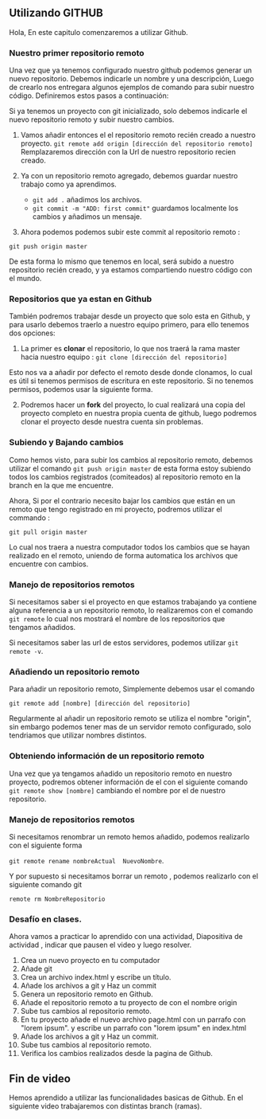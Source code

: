 ## Utilizando GITHUB

Hola, En este capitulo comenzaremos a utilizar  Github.


### Nuestro primer repositorio remoto

Una vez que ya tenemos configurado nuestro github podemos generar un nuevo repositorio.  Debemos indicarle un nombre y una descripción, Luego de crearlo nos entregara algunos ejemplos de comando para subir nuestro código. Definiremos estos pasos a continuación:


Si ya tenemos un proyecto con git inicializado, solo debemos indicarle el nuevo repositorio remoto y subir nuestro cambios.

1.	Vamos añadir entonces el el repositorio remoto recién creado a nuestro proyecto. 
		``git remote add origin [dirección del repositorio remoto]`` 
Remplazaremos dirección con la Url de nuestro repositorio recien creado.

2.	Ya con un repositorio remoto agregado, debemos guardar nuestro trabajo como ya aprendimos.	
	-	``git add .`` añadimos los archivos.
	-	``git commit -m "ADD: first commit"``  guardamos localmente los cambios y añadimos un mensaje.
	
3.	Ahora podemos podemos subir este commit al repositorio remoto :
	
``git push origin master``

De esta forma lo mismo que tenemos en local, será subido a nuestro repositorio recién creado, y ya estamos compartiendo nuestro código con el mundo.


### Repositorios que ya estan en Github

También podremos trabajar  desde un proyecto que solo esta en Github, y para usarlo debemos traerlo a nuestro equipo primero, para ello  tenemos dos opciones:

1.	La primer es **clonar** el repositorio, lo que nos traerá la rama master hacia nuestro equipo :  ``git clone [dirección del repositorio]`` 

Esto nos va a añadir por defecto el remoto desde donde clonamos, lo cual es útil si tenemos permisos de escritura en este repositorio. Si no tenemos permisos, podemos usar la siguiente forma.

2.	Podremos hacer un **fork** del proyecto,  lo cual realizará una copia del proyecto completo en nuestra propia cuenta de github, luego podremos clonar el proyecto desde nuestra cuenta sin problemas.



### Subiendo y Bajando cambios
 
 Como hemos visto, para subir los cambios al repositorio remoto, debemos utilizar el comando
   ``git push origin master`` de esta forma estoy subiendo todos los cambios registrados (comiteados) al repositorio remoto en la branch en la que me encuentre.

Ahora, Si por el contrario necesito bajar los cambios que están en un remoto que tengo registrado en mi proyecto, podremos utilizar el commando :

``git pull origin master``

Lo cual nos traera a nuestra computador todos los cambios que se hayan realizado en el remoto, uniendo de forma automatica los archivos que encuentre con cambios.


### Manejo de repositorios remotos

Si necesitamos saber si el proyecto en que estamos trabajando ya contiene alguna referencia a un repositorio remoto, lo realizaremos con el comando 
``git remote`` 
lo cual nos mostrará el nombre de los repositorios que tengamos añadidos.

Si necesitamos saber las url de estos servidores, podemos utilizar ``git remote -v``.

### Añadiendo un repositorio remoto

Para añadir un repositorio remoto, Simplemente debemos usar el comando 

``git remote add [nombre] [dirección del repositorio]`` 

Regularmente al añadir un repositorio remoto se utiliza el nombre "origin", sin embargo podemos tener mas de un servidor remoto configurado, solo tendriamos que utilizar nombres distintos.

### Obteniendo información de un repositorio remoto

Una vez que ya tengamos añadido un repositorio remoto en nuestro proyecto, podremos obtener información de el con el siguiente comando ``git remote show [nombre]`` cambiando el nombre por el de nuestro repositorio.


### Manejo de repositorios remotos

Si necesitamos renombrar un remoto hemos añadido, podemos realizarlo con el siguiente forma 

``git remote rename nombreActual  NuevoNombre``.

Y por supuesto si necesitamos borrar un remoto , podemos realizarlo con el siguiente comando git 

``remote rm NombreRepositorio``


### Desafío en clases.
Ahora vamos a practicar lo aprendido con una actividad,  Diapositiva de actividad , indicar que pausen el video y luego resolver.

1. Crea un nuevo proyecto en tu computador
2. Añade git
3. Crea un archivo index.html y escribe un título.
4. Añade los archivos a git y Haz un commit
2.	Genera un repositorio remoto en Github.
3. Añade el repositorio remoto a tu proyecto de con el nombre origin 
4. Sube tus cambios al repositorio remoto.
5. En tu proyecto añade el nuevo archivo page.html con un parrafo con  "lorem ipsum". y escribe un parrafo con "lorem ipsum" en index.html
6. Añade los archivos a git y Haz un commit.
7. Sube tus cambios al repositorio remoto.
8. Verifica los cambios realizados desde la pagina de Github.


## Fin de video

Hemos aprendido a utilizar las funcionalidades basicas de Github.  En el siguiente video trabajaremos con distintas branch (ramas).



